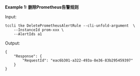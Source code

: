**Example 1: 删除Prometheus告警规则**



Input: 

```
tccli tke DeletePrometheusAlertRule --cli-unfold-argument  \
    --InstanceId prom-xxx \
    --AlertIds a1
```

Output: 
```
{
    "Response": {
        "RequestId": "eac6b301-a322-493a-8e36-83b295459397"
    }
}
```

